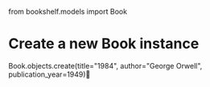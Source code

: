 from bookshelf.models import Book

# Create a new Book instance
Book.objects.create(title="1984", author="George Orwell", publication_year=1949)
ٍ